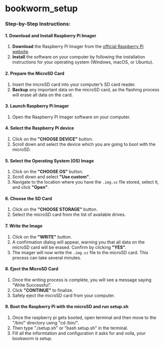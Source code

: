 # bookworm_setup
### Step-by-Step Instructions:

#### 1. Download and Install Raspberry Pi Imager
1. **Download** the Raspberry Pi Imager from the [official Raspberry Pi website](https://www.raspberrypi.com/software/).
2. **Install** the software on your computer by following the installation instructions for your operating system (Windows, macOS, or Ubuntu).

#### 2. Prepare the MicroSD Card
1. Insert the microSD card into your computer’s SD card reader.
2. **Backup** any important data on the microSD card, as the flashing process will erase all data on the card.

#### 3. Launch Raspberry Pi Imager
1. Open the Raspberry Pi Imager software on your computer.

#### 4. Select the Raspberry Pi device
1. Click on the **"CHOOSE DEVICE"** button.
2. Scroll down and select the device which you are going to boot with the microSD.

#### 5. Select the Operating System (OS) Image
1. Click on the **"CHOOSE OS"** button.
2. Scroll down and select **"Use custom"**.
3. Navigate to the location where you have the `.img.xz` file stored, select it, and click **"Open"**.

#### 6. Choose the SD Card
1. Click on the **"CHOOSE STORAGE"** button.
2. Select the microSD card from the list of available drives.

#### 7. Write the Image
1. Click on the **"WRITE"** button.
2. A confirmation dialog will appear, warning you that all data on the microSD card will be erased. Confirm by clicking **"YES"**.
3. The imager will now write the `.img.xz` file to the microSD card. This process can take several minutes.

#### 8. Eject the MicroSD Card
1. Once the writing process is complete, you will see a message saying "Write Successful".
2. Click **"CONTINUE"** to finalize.
3. Safely eject the microSD card from your computer.

#### 9. Boot the Raspberry Pi with the microSD and run setup.sh
1. Once the raspberry pi gets booted, open terminal and then move to the "/bin/" directory using "cd /bin/".
2. Then type "./setup.sh" or "bash setup.sh" in the terminal.
3. Fill all the informtation and configuration it asks for and voila, your bookworm is setup.

